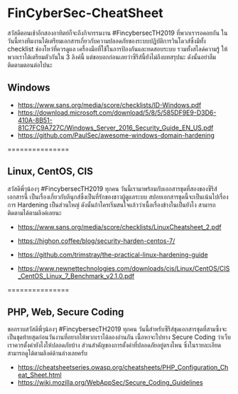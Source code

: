 # FinCyberSec-CheatSheet

สวัสดีตอนเช้าอีกสองอาทิตย์ก็จะถึงกิจกรรมงาน #FincybersecTH2019 ที่พวกเรารอคอยกัน ในวันนี้ทางทีมงานได้เตรียมเอกสารเกี่ยวกับความปลอดภัยของระบบปฏิบัติการวินโดวส์ซึ่งมีทั้ง checklist ช่องโหว่ที่ควรดูแล เครื่องมือที่ใช้ในการป้องกันและทดสอบระบบ รวมทั้งสไลด์ความรู้ ให้พวกเราได้เตรียมตัวกันใน 3 ลิงค์นี้ แต่ขอบอกก่อนเลยว่าซีรีส์นี้ยังไม่ถึงบทสรุปนะ ดังนั้นอย่าลืมติดตามตอนต่อไปนะ

## Windows
- https://www.sans.org/media/score/checklists/ID-Windows.pdf
- https://download.microsoft.com/download/5/8/5/585DF9E9-D3D6-410A-8B51-81C7FC9A727C/Windows_Server_2016_Security_Guide_EN_US.pdf
- https://github.com/PaulSec/awesome-windows-domain-hardening

===============

## Linux, CentOS, CIS
สวัสดีพี่ๆน้องๆ #FincybersecTH2019 ทุกคน วันนี้เรามาพร้อมกับเอกสารชุดที่สองของซีรีส์เอกสารนี้ เป็นเรื่องเกี่ยวกับลีนุกส์ซึ่งเป็นที่รักของชาวผู้ดูแลระบบ สปอยเอกสารชุดนี้จะเป็นเน้นไปเรื่องการ Hardening เป็นส่วนใหญ่ ดังนั้นถ้าใครเริ่มสนใจแล้วว่าเนื้อเรื่องข้างในเป็นยังไง สามารถติดตามได้ตามลิงค์เลยนะ
- https://www.sans.org/media/score/checklists/LinuxCheatsheet_2.pdf
- https://highon.coffee/blog/security-harden-centos-7/
- https://github.com/trimstray/the-practical-linux-hardening-guide

- https://www.newnettechnologies.com/downloads/cis/Linux/CentOS/CIS_CentOS_Linux_7_Benchmark_v2.1.0.pdf

===============

## PHP, Web, Secure Coding
ขอกราบสวัสดีพี่ๆน้องๆ #FincybersecTH2019 ทุกคน วันนี้สำหรับซีรีส์ชุดเอกสารชุดที่สามซึ่งจะเป็นชุดท้ายสุดก่อนวันงานที่อยากให้พวกเราได้ลองอ่านกัน เนื้อหาจะไปทาง Secure Coding ว่าเว็บเราควรตั้งค่ายังไงให้ปลอดภัยบ้าง ส่วนสำคัญของการตั้งค่าที่ปลอดภัยอยู่ตรงไหน ซึ่งในรายละเอียดสามารถดูได้ตามลิงค์ด้านล่างเลยครับ
- https://cheatsheetseries.owasp.org/cheatsheets/PHP_Configuration_Cheat_Sheet.html
- https://wiki.mozilla.org/WebAppSec/Secure_Coding_Guidelines
